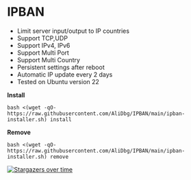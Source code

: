 # IPBAN

- Limit server input/output to IP countries
- Support TCP,UDP
- Support IPv4, IPv6
- Support Multi Port
- Support Multi Country
- Persistent settings after reboot
- Automatic IP update every 2 days
- Tested on Ubuntu version 22

**Install**
```
bash <(wget -qO- https://raw.githubusercontent.com/AliDbg/IPBAN/main/ipban-installer.sh) install
```

**Remove**
```
bash <(wget -qO- https://raw.githubusercontent.com/AliDbg/IPBAN/main/ipban-installer.sh) remove
```

[![Stargazers over time](https://starchart.cc/AliDbg/IPBAN.svg)](https://starchart.cc/AliDbg/IPBAN)
